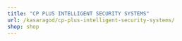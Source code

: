 ```yaml
---
title: "CP PLUS INTELLIGENT SECURITY SYSTEMS"
url: /kasaragod/cp-plus-intelligent-security-systems/
shop: shop
---
```

